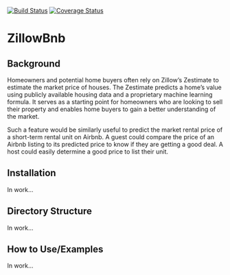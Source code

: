 [![Build Status](https://travis-ci.org/mag3141592/Final515Project.svg?branch=master)](https://travis-ci.org/mag3141592/Final515Project)
[![Coverage Status](https://coveralls.io/repos/github/mag3141592/Final515Project/badge.svg?branch=master)](https://coveralls.io/github/mag3141592/Final515Project?branch=master)

# ZillowBnb

## Background
Homeowners and potential home buyers often rely on Zillow’s Zestimate to estimate the market price of houses. The Zestimate predicts a home’s value using publicly available housing data and a proprietary machine learning formula. It serves as a starting point for homeowners who are looking to sell their property and enables home buyers to gain a better understanding of the market.

Such a feature would be similarly useful to predict the market rental price of a short-term rental unit on Airbnb.  A guest could compare the price of an Airbnb listing to its predicted price to know if they are getting a good deal. A host could easily determine a good price to list their unit.

## Installation
In work...

## Directory Structure
In work...

## How to Use/Examples
In work...

